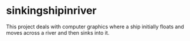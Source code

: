 # sinkingshipinriver
This project deals with computer graphics where a ship initially floats and moves across a river and then sinks into it.
